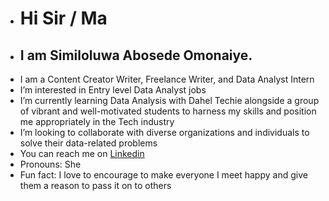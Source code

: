 - # Hi Sir / Ma
- ## I am Similoluwa Abosede Omonaiye.
- I am a Content Creator Writer, Freelance Writer, and Data Analyst Intern
- I’m interested in Entry level Data Analyst jobs
- I’m currently learning Data Analysis with Dahel Techie alongside a group of vibrant and well-motivated students to harness my skills and position me appropriately in the Tech industry
- I’m looking to collaborate with diverse organizations and individuals to solve their data-related problems 
- You can reach me on [Linkedin](https://www.linkedin.com/public-profile/settings?lipi=urn%3Ali%3Apage%3Ad_flagship3_profile_self_edit_contact-info%3BC3Y9Rq1xS9ygzELP5PFFvQ%3D%3D)
- Pronouns: She
- Fun fact: I love to encourage to make everyone I meet happy and give them a reason to pass it on to others 

